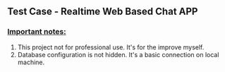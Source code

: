 ## Test Case - Realtime Web Based Chat APP

### <ins>Important notes:</ins>
1. This project not for professional use. It's for the improve myself.
2. Database configuration is not hidden. It's a basic connection on local machine.